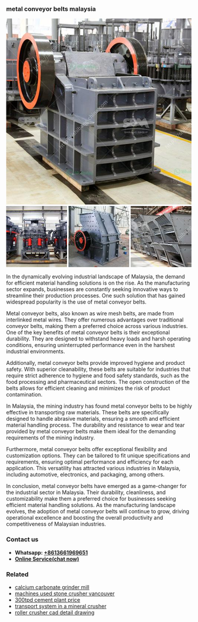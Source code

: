 <h3>metal conveyor belts malaysia</h3><img src='1703042213.jpg' alt=''><p>In the dynamically evolving industrial landscape of Malaysia, the demand for efficient material handling solutions is on the rise. As the manufacturing sector expands, businesses are constantly seeking innovative ways to streamline their production processes. One such solution that has gained widespread popularity is the use of metal conveyor belts.</p><p>Metal conveyor belts, also known as wire mesh belts, are made from interlinked metal wires. They offer numerous advantages over traditional conveyor belts, making them a preferred choice across various industries. One of the key benefits of metal conveyor belts is their exceptional durability. They are designed to withstand heavy loads and harsh operating conditions, ensuring uninterrupted performance even in the harshest industrial environments.</p><p>Additionally, metal conveyor belts provide improved hygiene and product safety. With superior cleanability, these belts are suitable for industries that require strict adherence to hygiene and food safety standards, such as the food processing and pharmaceutical sectors. The open construction of the belts allows for efficient cleaning and minimizes the risk of product contamination.</p><p>In Malaysia, the mining industry has found metal conveyor belts to be highly effective in transporting raw materials. These belts are specifically designed to handle abrasive materials, ensuring a smooth and efficient material handling process. The durability and resistance to wear and tear provided by metal conveyor belts make them ideal for the demanding requirements of the mining industry.</p><p>Furthermore, metal conveyor belts offer exceptional flexibility and customization options. They can be tailored to fit unique specifications and requirements, ensuring optimal performance and efficiency for each application. This versatility has attracted various industries in Malaysia, including automotive, electronics, and packaging, among others.</p><p>In conclusion, metal conveyor belts have emerged as a game-changer for the industrial sector in Malaysia. Their durability, cleanliness, and customizability make them a preferred choice for businesses seeking efficient material handling solutions. As the manufacturing landscape evolves, the adoption of metal conveyor belts will continue to grow, driving operational excellence and boosting the overall productivity and competitiveness of Malaysian industries.</p><h3>Contact us</h3><ul><li><strong>Whatsapp:&nbsp;<a href="https://wa.me/8613661969651">+8613661969651</a></strong></li><li><a href="https://swt.shibang-china.com/?git&amp;zhl&amp;metal conveyor belts malaysia"><strong>Online Service(chat now)</strong></a></li></ul><h3>Related</h3><ul><li><a href='calcium carbonate grinder mill.md'>calcium carbonate grinder mill</a></li><li><a href='machines used stone crusher vancouver.md'>machines used stone crusher vancouver</a></li><li><a href='300tpd cement plant price.md'>300tpd cement plant price</a></li><li><a href='transport system in a mineral crusher.md'>transport system in a mineral crusher</a></li><li><a href='roller crusher cad detail drawing.md'>roller crusher cad detail drawing</a></li></ul>
